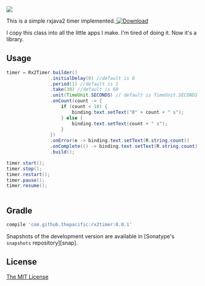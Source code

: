 ![](https://github.com/thepacific/rx2-timer/blob/master/rx2-timer/demo.png)

This is a simple rxjava2 timer implemented.[ ![Download](https://api.bintray.com/packages/thepacific/maven/rx2timer/images/download.svg) ](https://bintray.com/thepacific/maven/rx2timer/_latestVersion)

I copy this class into all the little apps I make. I'm tired of doing it. Now it's a library.

Usage
-----

```java
timer = Rx2Timer.builder()
                .initialDelay(0) //default is 0
                .period(1) //default is 1
                .take(30) //default is 60
                .unit(TimeUnit.SECONDS) // default is TimeUnit.SECONDS
                .onCount(count -> {
                    if (count < 10) {
                        binding.text.setText("0" + count + " s");
                    } else {
                        binding.text.setText(count + " s");
                    }
                })
                .onError(e -> binding.text.setText(R.string.count))
                .onComplete(() -> binding.text.setText(R.string.count))
                .build();

timer.start();
timer.stop();
timer.restart();
timer.pause();
timer.resume();
                
```

Gradle
--------

```groovy
compile 'com.github.thepacific:rx2timer:0.0.1'
```

Snapshots of the development version are available in [Sonatype's `snapshots` repository][snap].


License
-------

[The MIT License ](https://opensource.org/licenses/MIT)

